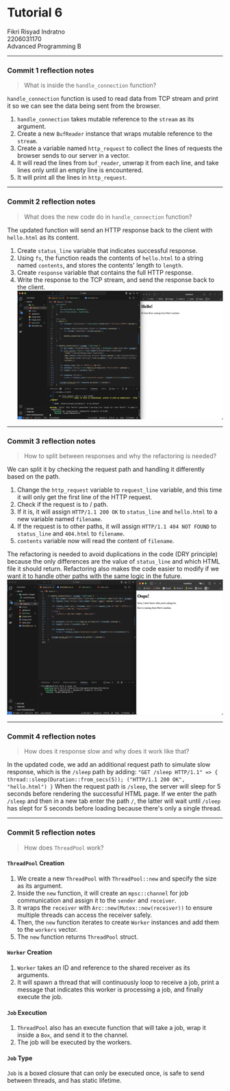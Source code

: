 # Tutorial 6
Fikri Risyad Indratno</br>
2206031170</br>
Advanced Programming B

---
### Commit 1 reflection notes
> What is inside the `handle_connection` function?

`handle_connection` function is used to read data from TCP stream and print it so we can see the data being sent from the browser.
1. `handle_connection` takes mutable reference to the `stream` as its argument.
1. Create a new `BufReader` instance that wraps mutable reference to the `stream`.
1. Create a variable named `http_request` to collect the lines of requests the browser sends to our server in a vector.
1. It will read the lines from `buf_reader`, unwrap it from each line, and take lines only until an empty line is encountered.
1. It will print all the lines in `http_request`.

---

### Commit 2 reflection notes
> What does the new code do in `handle_connection` function?

The updated function will send an HTTP response back to the client with `hello.html` as its content.
1. Create `status_line` variable that indicates successful response.
1. Using `fs`, the function reads the contents of `hello.html` to a string named `contents`, and stores the contents' length to `length`.
1. Create `response` variable that contains the full HTTP response.
1. Write the response to the TCP stream, and send the response back to the client.
![Commit 2 screen capture](/assets/images/commit2.png)

---

### Commit 3 reflection notes
> How to split between responses and why the refactoring is needed?

We can split it by checking the request path and handling it differently based on the path.
1. Change the `http_request` variable to `request_line` variable, and this time it will only get the first line of the HTTP request.
1. Check if the request is to / path.
1. If it is, it will assign `HTTP/1.1 200 OK` to `status_line` and `hello.html` to a new variable named `filename`.
1. If the request is to other paths, it will assign `HTTP/1.1 404 NOT FOUND` to `status_line` and `404.html` to `filename`.
1. `contents` variable now will read the content of `filename`.

The refactoring is needed to avoid duplications in the code (DRY principle) because the only differences are the value of `status_line` and which HTML file it should return. Refactoring also makes the code easier to modify if we want it to handle other paths with the same logic in the future.
![Commit 3 screen capture](/assets/images/commit3.png)

---

### Commit 4 reflection notes
> How does it response slow and why does it work like that?

In the updated code, we add an additional request path to simulate slow response, which is the `/sleep` path by adding:
    ```
    "GET /sleep HTTP/1.1" => {
        thread::sleep(Duration::from_secs(5));
        ("HTTP/1.1 200 OK", "hello.html")
    }
    ```
When the request path is `/sleep`, the server will sleep for 5 seconds before rendering the successful HTML page. If we enter the path `/sleep` and then in a new tab enter the path `/`, the latter will wait until `/sleep` has slept for 5 seconds before loading because there's only a single thread.

---

### Commit 5 reflection notes
> How does `ThreadPool` work?

#### `ThreadPool` Creation
1. We create a new `ThreadPool` with `ThreadPool::new` and specify the size as its argument.
1. Inside the `new` function, it will create an `mpsc::channel` for job communication and assign it to the `sender` and `receiver`.
1. It wraps the `receiver` with `Arc::new(Mutex::new(receiver))` to ensure multiple threads can access the receiver safely.
1. Then, the `new` function iterates to create `Worker` instances and add them to the `workers` vector.
1. The `new` function returns `ThreadPool` struct.

#### `Worker` Creation
1. `Worker` takes an ID and reference to the shared receiver as its arguments.
1. It will spawn a thread that will continuously loop to receive a job, print a message that indicates this worker is processing a job, and finally execute the job.

#### `Job` Execution
1. `ThreadPool` also has an execute function that will take a job, wrap it inside a `Box`, and send it to the channel.
1. The job will be executed by the workers.

#### `Job` Type
`Job` is a boxed closure that can only be executed once, is safe to send between threads, and has static lifetime.